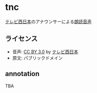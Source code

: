 # tnc

[テレビ西日本](https://www.tnc.co.jp/)のアナウンサーによる[朗読音声](https://www.tnc.co.jp/forchildren/roudoku)

## ライセンス

- 音声: [CC BY 3.0](https://creativecommons.org/licenses/by/3.0/deed.ja) by [テレビ西日本](https://www.tnc.co.jp/)
- 原文: パブリックドメイン

## annotation

TBA
